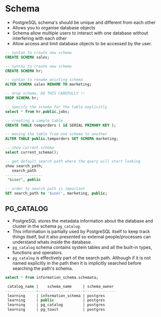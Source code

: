 # Schema

* PostgreSQL schema's should be unique and different from each other
* Allows you to organise database objects
* Schema allow multiple users to interact with one database without interfering with each other
* Allow access and limit database objects to be accessed by the user.

```sql
-- syntax to create new schema
CREATE SCHEMA sales;

-- syntax to create new schema
CREATE SCHEMA hr;

-- syntax to rename existing schema
ALTER SCHEMA sales RENAME TO marketing;

-- drop schema, DO THIS CAREFULLY !!
DROP SCHEMA hr;

-- specify the schema for the table explicitly
select * from hr.public.jobs;

-- creating a sample table
CREATE TABLE temporders ( id SERIAL PRIMARY KEY );

-- moving the table from one schema to another
ALTER TABLE public.temporders SET SCHEMA marketing;

-- show current schema
select current_schema();

-- get default search path where the query will start looking
show search_path;
   search_path   
-----------------
 "$user", public

-- order to search path is important 
SET search_path to '$user', marketing, public;
```

## PG\_CATALOG

* PostgreSQL stores the metadata information about the database and cluster in the schema `pg_catalog`. 
* This information is partially used by PostgreSQL itself to keep track things itself, but it also presented so external people/processes can understand whats inside the database.
* `pg_catalog` schema contains system tables and all the built-in types, functions and operators.
* `pg_catalog` is effectively part of the search path. Although if it is not named explicitly in the path then it is implicitly searched before searching the path's schema.

```sql
select * from information_schema.schemata;

 catalog_name |    schema_name     | schema_owner 
--------------+--------------------+--------------
 learning     | information_schema | postgres
 learning     | public             | postgres
 learning     | pg_catalog         | postgres
 learning     | pg_toast           | postgres
```

